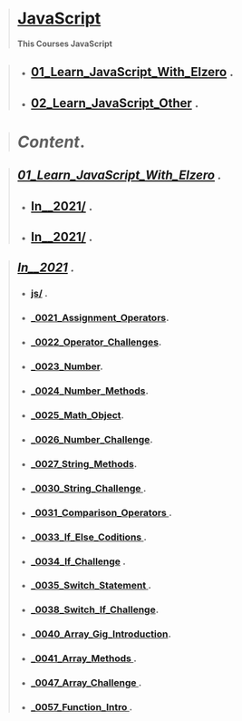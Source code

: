 > # **[JavaScript](https://github.com/hamzoooz/JavaScript)**
> **This Courses JavaScript**

> - ##  [01_Learn_JavaScript_With_Elzero](https://github.com/hamzoooz/JavaScript/tree/main/01_Learn_JavaScript_With_Elzero) .
> - ## [02_Learn_JavaScript_Other](https://github.com/hamzoooz/JavaScript/tree/main/01_Learn_JavaScript_Other) .

> # _Content_.

> ##   *[ 01_Learn_JavaScript_With_Elzero](https://github.com/hamzoooz/JavaScript/tree/main/01_Learn_JavaScript_With_Elzero/) .*
> - ## [In__2021/](https://github.com/hamzoooz/JavaScript/tree/main/01_Learn_JavaScript_With_Elzero/In__2021) .
> - ## [In__2021/](https://github.com/hamzoooz/JavaScript/tree/main/01_Learn_JavaScript_With_Elzero/In__2016) .

> ## ***[ In__2021](https://github.com/hamzoooz/JavaScript/tree/main/01_Learn_JavaScript_With_Elzero/In__2021) .***
> - ### [ js/](https://github.com/hamzoooz/JavaScript/tree/main/01_Learn_JavaScript_With_Elzero/In__2021/js) .
> - ### [ _0021_Assignment_Operators](https://github.com/hamzoooz/JavaScript/tree/main/01_Learn_JavaScript_With_Elzero/In__2021/_0021_Assignment_Operators.html).
> - ### [ _0022_Operator_Challenges](https://github.com/hamzoooz/JavaScript/tree/main/01_Learn_JavaScript_With_Elzero/In__2021/_0022_Operator_Challenges.html).
> - ### [ _0023_Number](https://github.com/hamzoooz/JavaScript/tree/main/01_Learn_JavaScript_With_Elzero/In__2021/_0023_Number.html).
> - ### [ _0024_Number_Methods](https://github.com/hamzoooz/JavaScript/tree/main/01_Learn_JavaScript_With_Elzero/In__2021/_0024_Number_Methods.html).
> - ### [ _0025_Math_Object](https://github.com/hamzoooz/JavaScript/tree/main/01_Learn_JavaScript_With_Elzero/In__2021/_0025_Math_Object.html).
> - ### [ _0026_Number_Challenge](https://github.com/hamzoooz/JavaScript/tree/main/01_Learn_JavaScript_With_Elzero/In__2021/_0026_Number_Challenge.html).
> - ### [ _0027_String_Methods](https://github.com/hamzoooz/JavaScript/tree/main/01_Learn_JavaScript_With_Elzero/In__2021/_0027_String_Methods.html).
> - ### [ _0030_String_Challenge ](https://github.com/hamzoooz/JavaScript/tree/main/01_Learn_JavaScript_With_Elzero/In__2021/_0030_String_Challenge.html ) .
> - ### [ _0031_Comparison_Operators ](https://github.com/hamzoooz/JavaScript/tree/main/01_Learn_JavaScript_With_Elzero/In__2021/_0031_Comparison_Operators.html ).
> - ### [ _0033_If_Else_Coditions ](https://github.com/hamzoooz/JavaScript/tree/main/01_Learn_JavaScript_With_Elzero/In__2021/_0033_If_Else_Coditions.html ) .
> - ### [ _0034_If_Challenge](https://github.com/hamzoooz/JavaScript/tree/main/01_Learn_JavaScript_With_Elzero/In__2021/_0034_If_Condtion_Challenge.html ) .
> - ### [ _0035_Switch_Statement ](https://github.com/hamzoooz/JavaScript/tree/main/01_Learn_JavaScript_With_Elzero/In__2021/_0035_Switch_Statement.html ).
> - ### [ _0038_Switch_If_Challenge](https://github.com/hamzoooz/JavaScript/tree/main/01_Learn_JavaScript_With_Elzero/In__2021/_0038_Switch_&_If_Condtion_Challenge.html).
> - ### [ _0040_Array_Gig_Introduction](https://github.com/hamzoooz/JavaScript/tree/main/01_Learn_JavaScript_With_Elzero/In__2021/_0040_Array_Gig_Introduction.html).
> - ### [ _0041_Array_Methods  ](https://github.com/hamzoooz/JavaScript/tree/main/01_Learn_JavaScript_With_Elzero/In__2021/_0041_Array_Methods.html) .
> - ### [ _0047_Array_Challenge  ](https://github.com/hamzoooz/JavaScript/tree/main/01_Learn_JavaScript_With_Elzero/In__2021/_0047_Array_Challenge.html) .
> - ### [ _0057_Function_Intro  ](https://github.com/hamzoooz/JavaScript/tree/main/01_Learn_JavaScript_With_Elzero/In__2021/_0057_Function_Intro.html) .

